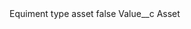 <?xml version="1.0" encoding="UTF-8"?>
<CustomMetadata xmlns="http://soap.sforce.com/2006/04/metadata" xmlns:xsi="http://www.w3.org/2001/XMLSchema-instance" xmlns:xsd="http://www.w3.org/2001/XMLSchema">
    <label>Equiment type asset</label>
    <protected>false</protected>
    <values>
        <field>Value__c</field>
        <value xsi:type="xsd:string">Asset</value>
    </values>
</CustomMetadata>
